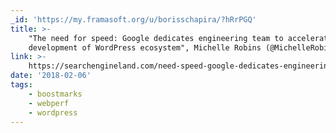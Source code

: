 ```yaml
---
_id: 'https://my.framasoft.org/u/borisschapira/?hRrPGQ'
title: >-
    "The need for speed: Google dedicates engineering team to accelerate
    development of WordPress ecosystem", Michelle Robins (@MichelleRobins)
link: >-
    https://searchengineland.com/need-speed-google-dedicates-engineering-team-accelerate-development-wordpress-ecosystem-291214
date: '2018-02-06'
tags:
    - boostmarks
    - webperf
    - wordpress
---
```


<div class="markdown"><p></p></div>

